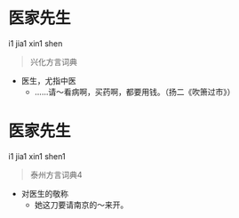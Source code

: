 # 医家先生
i1 jia1 xin1 shen
> 兴化方言词典
- 医生，尤指中医
  - ……请～看病啊，买药啊，都要用钱。（扬二《吹箫过市》）

# 医家先生
i1 jia1 xin1 shen1
> 泰州方言词典4
- 对医生的敬称
  - 她这刀要请南京的～来开。
